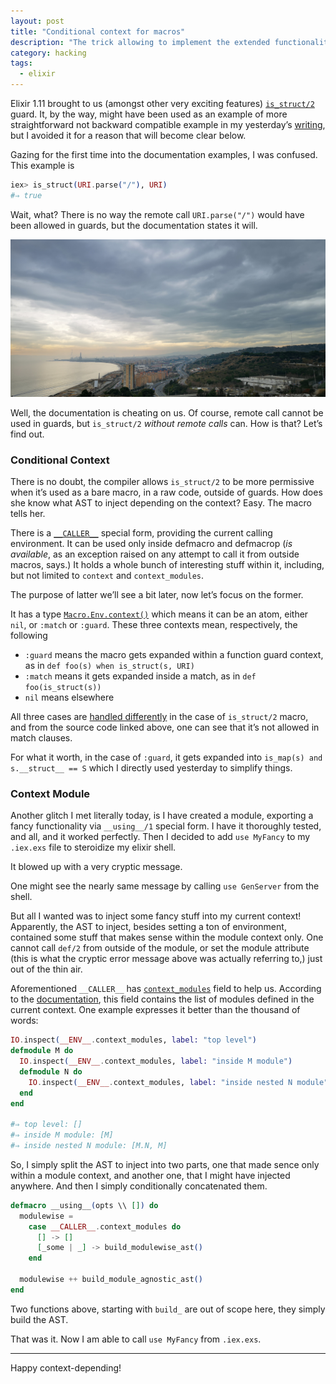 ```yaml
---
layout: post
title: "Conditional context for macros"
description: "The trick allowing to implement the extended functionality of macros depending on the context they were called from"
category: hacking
tags:
  - elixir
---
```


Elixir 1.11 brought to us (amongst other very exciting features) [`is_struct/2`](https://hexdocs.pm/elixir/Kernel.html#is_struct/2) guard. It, by the way, might have been used as an example of more straightforward not backward compatible example in my yesterday’s [writing](https://rocket-science.ru/hacking/2021/02/12/conditional-defguard), but I avoided it for a reason that will become clear below.

Gazing for the first time into the documentation examples, I was confused. This example is

```elixir
iex> is_struct(URI.parse("/"), URI)
#⇒ true
```

Wait, what? There is no way the remote call `URI.parse("/")` would have been allowed in guards, but the documentation states it will.

![Context Differs](/img/context.jpg)

Well, the documentation is cheating on us. Of course, remote call cannot be used in guards, but `is_struct/2` _without remote calls_ can. How is that? Let’s find out.

### Conditional Context

There is no doubt, the compiler allows `is_struct/2` to be more permissive when it’s used as a bare macro, in a raw code, outside of guards. How does she know what AST to inject depending on the context? Easy. The macro tells her.

There is a [`__CALLER__`](https://hexdocs.pm/elixir/Kernel.SpecialForms.html#__CALLER__/0) special form, providing the current calling environment. It can be used only inside defmacro and defmacrop (_is available_, as an exception raised on any attempt to call it from outside macros, says.) It holds a whole bunch of interesting stuff within it, including, but not limited to `context` and `context_modules`.

The purpose of latter we’ll see a bit later, now let’s focus on the former.

It has a type [`Macro.Env.context()`](https://hexdocs.pm/elixir/Macro.Env.html#t:context/0) which means it can be an atom, either `nil`, or `:match` or `:guard`. These three contexts mean, respectively, the following

* `:guard` means the macro gets expanded within a function guard context, as in `def foo(s) when is_struct(s, URI)`
* `:match` means it gets expanded inside a match, as in `def foo(is_struct(s))`
* `nil` means elsewhere

All three cases are [handled differently](https://github.com/elixir-lang/elixir/blob/v1.11.3/lib/elixir/lib/kernel.ex#L2314-L2341) in the case of `is_struct/2` macro, and from the source code linked above, one can see that it’s not allowed in match clauses.

For what it worth, in the case of `:guard`, it gets expanded into `is_map(s) and s.__struct__ == S` which I directly used yesterday to simplify things.

### Context Module

Another glitch I met literally today, is I have created a module, exporting a fancy functionality via `__using__/1` special form. I have it thoroughly tested, and all, and it worked perfectly. Then I decided to add `use MyFancy` to my `.iex.exs` file to steroidize my elixir shell.

It blowed up with a very cryptic message.

One might see the nearly same message by calling `use GenServer` from the shell.

But all I wanted was to inject some fancy stuff into my current context! Apparently, the AST to inject, besides setting a ton of environment, contained some stuff that makes sense within the module context only. One cannot call `def/2` from outside of the module, or set the module attribute (this is what the cryptic error message above was actually referring to,) just out of the thin air.

Aforementioned `__CALLER__` has [`context_modules`](https://hexdocs.pm/elixir/Macro.Env.html#t:context_modules/0) field to help us. According to the [documentation](https://hexdocs.pm/elixir/Macro.Env.html), this field contains the list of modules defined in the current context. One example expresses it better than the thousand of words:

```elixir
IO.inspect(__ENV__.context_modules, label: "top level")
defmodule M do
  IO.inspect(__ENV__.context_modules, label: "inside M module")
  defmodule N do
    IO.inspect(__ENV__.context_modules, label: "inside nested N module")
  end
end

#⇒ top level: []
#⇒ inside M module: [M]
#⇒ inside nested N module: [M.N, M]
```

So, I simply split the AST to inject into two parts, one that made sence only within a module context, and another one, that I might have injected anywhere. And then I simply conditionally concatenated them.

```elixir
defmacro __using__(opts \\ []) do
  modulewise =
    case __CALLER__.context_modules do
      [] -> []
      [_some | _] -> build_modulewise_ast()
    end

  modulewise ++ build_module_agnostic_ast()
end
```

Two functions above, starting with `build_` are out of scope here, they simply build the AST.

That was it. Now I am able to call `use MyFancy` from `.iex.exs`.

---

Happy context-depending!
